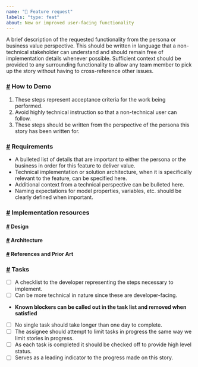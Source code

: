 ```yaml
---
name: "🚀 Feature request"
labels: "type: feat"
about: New or improved user-facing functionality
---
```


<!-- ✍️ Context -->
A brief description of the requested functionality from the persona or business value perspective. This should be written in language that a non-technical stakeholder can understand and should remain free of implementation details whenever possible. Sufficient context should be provided to any surrounding functionality to allow any team member to pick up the story without having to cross-reference other issues.

### <a id="demo" />[#](#user-content-demo) How to Demo

<!-- ✍️ -->
1. These steps represent acceptance criteria for the work being performed.
2. Avoid highly technical instruction so that a non-technical user can follow.
3. These steps should be written from the perspective of the persona this story has been written for.

### <a id="reqs" />[#](#user-content-reqs) Requirements

<!-- ✍️ -->
- A bulleted list of details that are important to either the persona or the business in order for this feature to deliver value.
- Technical implementation or solution architecture, when it is specifically relevant to the feature, can be specified here.
- Additional context from a technical perspective can be bulleted here.
- Naming expectations for model properties, variables, etc. should be clearly defined when important.

### <a id="implementation" />[#](#user-content-implementation) Implementation resources

<!-- ✍️ Link to relevant resources for implementation, remove sections that don't apply  -->

#### <a id="design" />[#](#user-content-design) Design
<!-- ✍️ Figma link(s) -->

#### <a id="architecture" />[#](#user-content-architecture) Architecture
<!-- ✍️ Diagrams or other overview -->

#### <a id="refs" />[#](#user-content-refs) References and Prior Art
<!-- ✍️ Documentation or links to similar implementations -->

###  <a id="tasks" />[#](#user-content-tasks) Tasks

<!-- ✍️ -->
- [ ] A checklist to the developer representing the steps necessary to implement.
- [ ] Can be more technical in nature since these are developer-facing.
- **Known blockers can be called out in the task list and removed when satisfied**
- [ ] No single task should take longer than one day to complete.
- [ ] The assignee should attempt to limit tasks in progress the same way we limit stories in progress.
- [ ] As each task is completed it should be checked off to provide high level status.
- [ ] Serves as a leading indicator to the progress made on this story.
